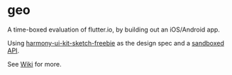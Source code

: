 # geo

A time-boxed evaluation of flutter.io, by building out an iOS/Android app.

Using [harmony-ui-kit-sketch-freebie](https://www.sketchappsources.com/free-source/2657-harmony-ui-kit-sketch-freebie-resource.html) as the design spec and a [sandboxed API](https://getsandbox.com/sandboxes/willyweather-stub).

See [Wiki](https://github.com/rhydiant/geo-flutterio/wiki) for more.
